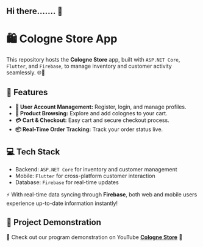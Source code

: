 ## Hi there....... 👋


<h1>🛍️ Cologne Store App</h1>

<p>This repository hosts the <strong>Cologne Store</strong> app, built with <code>ASP.NET Core</code>, <code>Flutter</code>, and <code>Firebase</code>, to manage inventory and customer activity seamlessly. 🌐📱</p>

<h2>🚀 Features</h2>
<ul>
  <li><strong>🔑 User Account Management:</strong> Register, login, and manage profiles.</li>
  <li><strong>🛒 Product Browsing:</strong> Explore and add colognes to your cart.</li>
  <li><strong>💳 Cart & Checkout:</strong> Easy cart and secure checkout process.</li>
  <li><strong>📦 Real-Time Order Tracking:</strong> Track your order status live.</li>
</ul>

<h2>💻 Tech Stack</h2>
<ul>
  <li>Backend: <code>ASP.NET Core</code> for inventory and customer management</li>
  <li>Mobile: <code>Flutter</code> for cross-platform customer interaction</li>
  <li>Database: <code>Firebase</code> for real-time updates</li>
</ul>

<p>⚡ With real-time data syncing through <strong>Firebase</strong>, both web and mobile users experience up-to-date information instantly!</p>

<h2>🔗 Project Demonstration</h2>
<p>🌟 Check out our program demonstration on YouTube <a href="https://youtu.be/-t3p86pm1ZA" target="_blank"><strong>Cologne Store</strong></a> 🚀</p>


